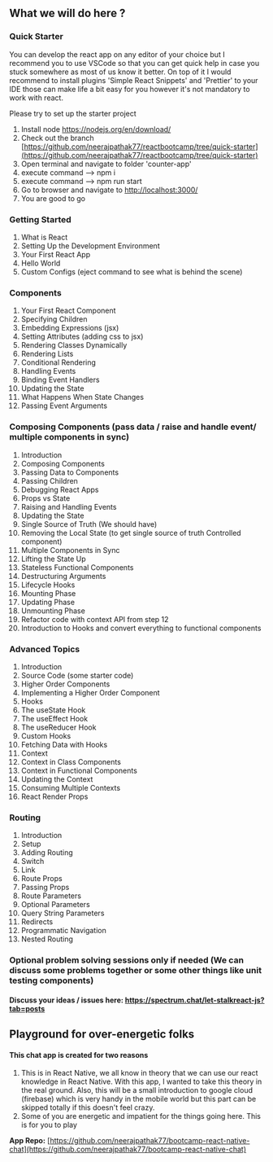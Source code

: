 ## What we will do here ?
### Quick Starter
You can develop the react app on any editor of your choice but I recommend you to use VSCode so that you can get quick help in case you stuck somewhere as most of us know it better.
On top of it I would recommend to install plugins 'Simple React Snippets' and 'Prettier' to your IDE those can make life a bit easy for you however it's not mandatory to work with react.

Please try to set up the starter project 
1. Install node https://nodejs.org/en/download/ 
2. Check out the branch [https://github.com/neerajpathak77/reactbootcamp/tree/quick-starter](https://github.com/neerajpathak77/reactbootcamp/tree/quick-starter)
3. Open terminal and navigate to folder 'counter-app'
4. execute command --> npm i
5. execute command --> npm run start
6. Go to browser and navigate to [http://localhost:3000/](http://localhost:3000/)
7. You are good to go

### Getting Started
1. What is React 
2. Setting Up the Development Environment 
3. Your First React App 
4. Hello World 
5. Custom Configs (eject command to see what is behind the scene)
### Components
1. Your First React Component 
2.  Specifying Children 
3. Embedding Expressions (jsx)
4. Setting Attributes (adding css to jsx)
5. Rendering Classes Dynamically 
6. Rendering Lists 
7. Conditional Rendering 
8. Handling Events 
9. Binding Event Handlers 
10. Updating the State 
11. What Happens When State Changes 
12. Passing Event Arguments 
### Composing Components (pass data / raise and handle event/ multiple components in sync)
1. Introduction 
2. Composing Components 
3. Passing Data to Components 
4. Passing Children 
5. Debugging React Apps 
6. Props vs State 
7. Raising and Handling Events 
8. Updating the State 
9. Single Source of Truth (We should have)
10. Removing the Local State (to get single source of truth Controlled component)
11. Multiple Components in Sync 
12. Lifting the State Up 
13. Stateless Functional Components
14. Destructuring Arguments 
15. Lifecycle Hooks 
16. Mounting Phase 
17. Updating Phase 
18. Unmounting Phase 
19. Refactor code with context API from step 12
20. Introduction to Hooks and convert everything to functional components

### Advanced Topics
1. Introduction
2. Source Code (some starter code)
3. Higher Order Components 
4. Implementing a Higher Order Component 
5. Hooks
6. The useState Hook 
7. The useEffect Hook
8. The useReducer Hook
9. Custom Hooks 
10. Fetching Data with Hooks 
11. Context 
12. Context in Class Components 
13. Context in Functional Components 
14. Updating the Context 
15. Consuming Multiple Contexts
16. React Render Props
### Routing
1. Introduction
2. Setup
3. Adding Routing 
4. Switch 
5. Link
6. Route Props 
7.  Passing Props 
8. Route Parameters 
9. Optional Parameters 
10. Query String Parameters  
11. Redirects 
12.  Programmatic Navigation 
13. Nested Routing 

### Optional problem solving sessions only if needed (We can discuss some problems together or some other things like unit testing components)
#### Discuss your ideas / issues here: https://spectrum.chat/let-stalkreact-js?tab=posts

## Playground for over-energetic folks

#### This chat app is created for two reasons
1. This is in React Native, we all know in theory that we can use our react knowledge in React Native. With this app, I wanted to take this theory in the real ground. Also, this will be a small introduction to google cloud (firebase) which is very handy in the mobile world but this part can be skipped totally if this doesn't feel crazy.  
2. Some of you are energetic and impatient for the things going here. This is for you to play

**App Repo:**  [https://github.com/neerajpathak77/bootcamp-react-native-chat](https://github.com/neerajpathak77/bootcamp-react-native-chat)
